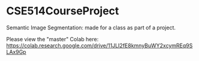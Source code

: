 # CSE514CourseProject
Semantic Image Segmentation: made for a class as part of a project.

Please view the "master" Colab here: https://colab.research.google.com/drive/11JLI2fE8kmnyBuWY2xcymREq9SLAx9Gp
